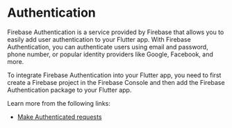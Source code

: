 # Authentication

Firebase Authentication is a service provided by Firebase that allows you to easily add user authentication to your Flutter app. With Firebase Authentication, you can authenticate users using email and password, phone number, or popular identity providers like Google, Facebook, and more.

To integrate Firebase Authentication into your Flutter app, you need to first create a Firebase project in the Firebase Console and then add the Firebase Authentication package to your Flutter app.

Learn more from the following links:

- [Make Authenticated requests](https://docs.flutter.dev/cookbook/networking/authenticated-requests)